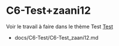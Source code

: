 
# C6-Test+zaani12
  

Voir le travail à faire dans le thème Test
[Test](https://github.com/solicoders/evaluation/issues/10)


- docs/C6-Test/C6-Test_zaani12.md 
 

